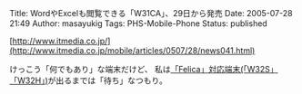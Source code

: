 Title: WordやExcelも閲覧できる「W31CA」、29日から発売
Date: 2005-07-28 21:49
Author: masayukig
Tags: PHS-Mobile-Phone
Status: published

[http://www.itmedia.co.jp/](http://www.itmedia.co.jp/mobile/articles/0507/28/news041.html)

けっこう「何でもあり」な端末だけど、
私は[「Felica」対応端末(「W32S」「W32H」)](http://www.itmedia.co.jp/mobile/articles/0507/11/news045.html)が出るまでは「待ち」なつもり。
